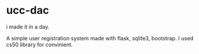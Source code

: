 # ucc-dac
i made it in a day.

A simple user registration system made with flask, sqlite3, bootstrap.
I used cs50 library for convinient.
